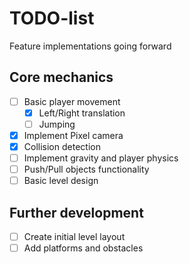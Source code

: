 # TODO-list
Feature implementations going forward
## Core mechanics
- [ ] Basic player movement 
    - [X] Left/Right translation
    - [ ] Jumping
- [X] Implement Pixel camera
- [X] Collision detection
- [ ] Implement gravity and player physics
- [ ] Push/Pull objects functionality
- [ ] Basic level design

## Further development
- [ ] Create initial level layout
- [ ] Add platforms and obstacles